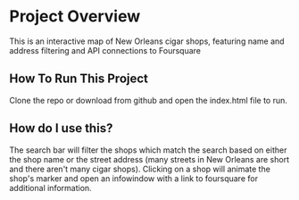 # Project Overview

This is an interactive map of New Orleans cigar shops, featuring name and
address filtering and API connections to Foursquare

## How To Run This Project

Clone the repo or download from github and open the index.html file to run.

## How do I use this?

The search bar will filter the shops which match the search based on either the
shop name or the street address (many streets in New Orleans are short and there
aren't many cigar shops). Clicking on a shop will animate the shop's marker and
open an infowindow with a link to foursquare for additional information.